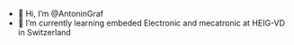 - 👋 Hi, I’m @AntoninGraf
- 🌱 I’m currently learning embeded Electronic and mecatronic at HEIG-VD in Switzerland

<!---
AntoninGraf/AntoninGraf is a ✨ special ✨ repository because its `README.md` (this file) appears on your GitHub profile.
You can click the Preview link to take a look at your changes.
--->
